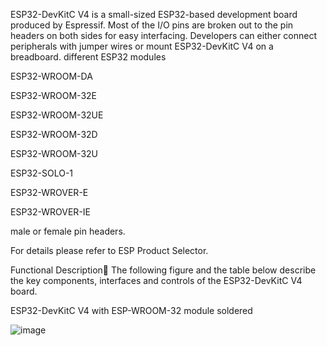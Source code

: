 ESP32-DevKitC V4 is a small-sized ESP32-based development board produced by Espressif. Most of the I/O pins are broken out to the pin headers on both sides for easy interfacing. Developers can either connect peripherals with jumper wires or mount ESP32-DevKitC V4 on a breadboard.
different ESP32 modules

ESP32-WROOM-DA

ESP32-WROOM-32E

ESP32-WROOM-32UE

ESP32-WROOM-32D

ESP32-WROOM-32U

ESP32-SOLO-1

ESP32-WROVER-E

ESP32-WROVER-IE

male or female pin headers.

For details please refer to ESP Product Selector.

Functional Description
The following figure and the table below describe the key components, interfaces and controls of the ESP32-DevKitC V4 board.

ESP32-DevKitC V4 with ESP-WROOM-32 module soldered


![image](https://github.com/Gandhamanigit/Test-Codes/assets/163259639/74a343b5-4eba-4952-acd9-b394fa6e32e2)



